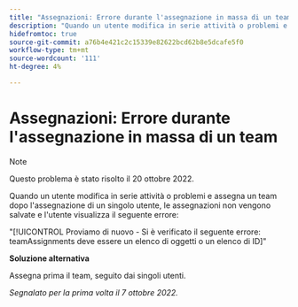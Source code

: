 ```yaml
---
title: "Assegnazioni: Errore durante l'assegnazione in massa di un team"
description: "Quando un utente modifica in serie attività o problemi e assegna un team dopo l'assegnazione di un singolo utente, le assegnazioni non vengono salvate e l'utente visualizza un errore."
hidefromtoc: true
source-git-commit: a76b4e421c2c15339e82622bcd62b8e5dcafe5f0
workflow-type: tm+mt
source-wordcount: '111'
ht-degree: 4%

---
```



# Assegnazioni: Errore durante l&#39;assegnazione in massa di un team

>[!NOTE]
>
>Questo problema è stato risolto il 20 ottobre 2022.

Quando un utente modifica in serie attività o problemi e assegna un team dopo l&#39;assegnazione di un singolo utente, le assegnazioni non vengono salvate e l&#39;utente visualizza il seguente errore:

&quot;[!UICONTROL Proviamo di nuovo - Si è verificato il seguente errore: teamAssignments deve essere un elenco di oggetti o un elenco di ID]&quot;

**Soluzione alternativa**

Assegna prima il team, seguito dai singoli utenti.

_Segnalato per la prima volta il 7 ottobre 2022._

